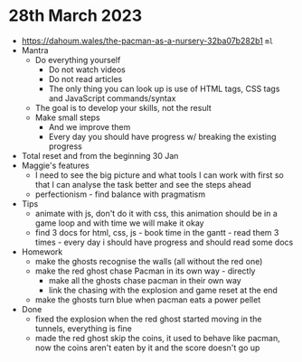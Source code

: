 # 28th March 2023

* https://dahoum.wales/the-pacman-as-a-nursery-32ba07b282b1 `ml`
* Mantra
  * Do everything yourself
    * Do not watch videos
    * Do not read articles
    * The only thing you can look up is use of HTML tags, CSS tags and JavaScript commands/syntax
  * The goal is to develop your skills, not the result
  * Make small steps
    * And we improve them
    * Every day you should have progress w/ breaking the existing progress
* Total reset and from the beginning 30 Jan
* Maggie's features
  * I need to see the big picture and what tools I can work with first so that I can analyse the task better and see the steps ahead
  * perfectionism - find balance with pragmatism
* Tips
  * animate with js, don't do it with css, this animation should be in a game loop and with time we will make it okay
  * find 3 docs for html, css, js - book time in the gantt - read them 3 times - every day i should have progress and should read some docs
* Homework
  * make the ghosts recognise the walls (all without the red one)
  * make the red ghost chase Pacman in its own way - directly
    * make all the ghosts chase pacman in their own way
    * link the chasing with the explosion and game reset at the end
  * make the ghosts turn blue when pacman eats a power pellet
* Done
  * fixed the explosion when the red ghost started moving in the tunnels, everything is fine
  * made the red ghost skip the coins, it used to behave like pacman, now the coins aren't eaten by it and the score doesn't go up